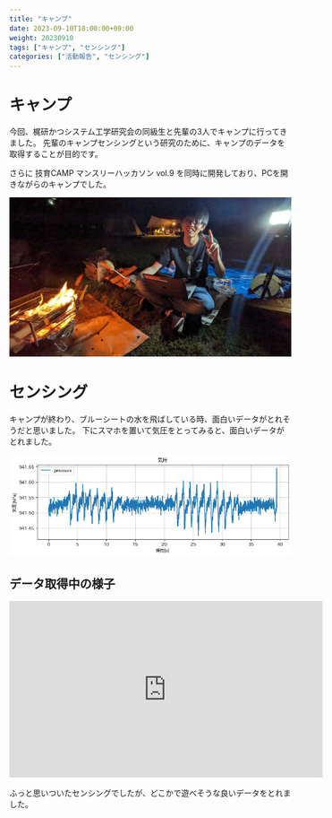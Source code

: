 ```yaml
---
title: "キャンプ"
date: 2023-09-10T18:00:00+09:00
weight: 20230910
tags: ["キャンプ", "センシング"]
categories: ["活動報告", "センシング"]
---
```


# キャンプ
今回、梶研かつシステム工学研究会の同級生と先輩の3人でキャンプに行ってきました。
先輩のキャンプセンシングという研究のために、キャンプのデータを取得することが目的です。

さらに 技育CAMP マンスリーハッカソン vol.9 を同時に開発しており、PCを開きながらのキャンプでした。

![キャンプ](images/geekcampcamp.jpg)

# センシング
キャンプが終わり、ブルーシートの水を飛ばしている時、面白いデータがとれそうだと思いました。
下にスマホを置いて気圧をとってみると、面白いデータがとれました。

![気圧](images/bluesheet.png)

## データ取得中の様子
<iframe width="560" height="315" src="https://www.youtube.com/embed/iwdSV1xFTPM?si=dKs9QrGhYdA8kY-r" title="YouTube video player" frameborder="0" allow="accelerometer; autoplay; clipboard-write; encrypted-media; gyroscope; picture-in-picture; web-share" allowfullscreen></iframe>

ふっと思いついたセンシングでしたが、どこかで遊べそうな良いデータをとれました。
